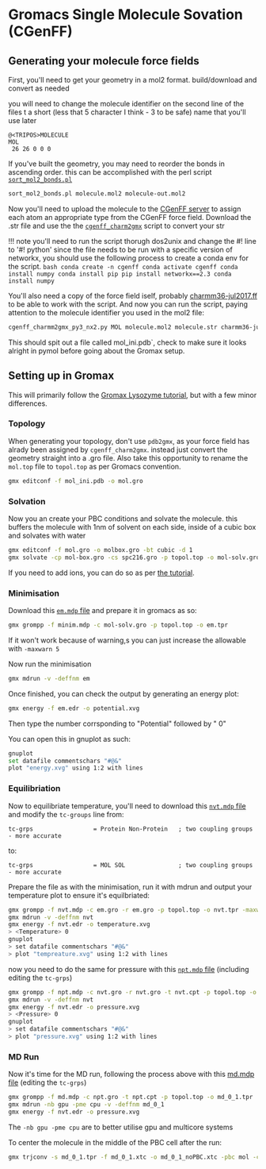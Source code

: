 # Gromacs Single Molecule Sovation (CGenFF)

## Generating your molecule force fields

First, you'll need to get your geometry in a mol2 format. build/download and convert as needed

you will need to change the molecule identifier on the second line of the files t a short (less that 5 character I think - 3 to be safe) name that you'll use later

```
@<TRIPOS>MOLECULE
MOL
 26 26 0 0 0
```

If you've built the geometry, you may need to reorder the bonds in ascending order. this can be accomplished with the perl script [`sort_mol2_bonds.pl`](http://www.mdtutorials.com/gmx/complex/Files/sort_mol2_bonds.pl)

```bash
sort_mol2_bonds.pl molecule.mol2 molecule-out.mol2
```

Now you'll need to upload the molecule to the [CGenFF server](https://www.paramchem.org/initguess/) to assign each atom an appropriate type from the CGenFF force field. Download the .str file and use the the [`cgenff_charm2gmx`](http://mackerell.umaryland.edu/charmm_ff.shtml#gromacs) script to convert your str 

!!! note
	you'll need to run the script thorugh dos2unix and change the #! line to '#! python'
	since the file needs to be run with a specific version of networkx, you should use the following process to create a conda env for the script.
	```bash
	conda create -n cgenff
	conda activate cgenff
	conda install numpy
	conda install pip
	pip install networkx==2.3
	conda install numpy
	```

You'll also need a copy of the force field iself, probably [charmm36-jul2017.ff](http://mackerell.umaryland.edu/charmm_ff.shtml#gromacs) to be able to work with the script. And now you can run the script, paying attention to the molecule identifier you used in the mol2 file:

```bash
cgenff_charmm2gmx_py3_nx2.py MOL molecule.mol2 molecule.str charmm36-jul2017.ff
```

This should spit out a file called mol_ini.pdb`, check to make sure it looks alright in pymol before going about the Gromax setup.

## Setting up in Gromax

This will primarily follow the [Gromax Lysozyme tutorial](http://www.mdtutorials.com/gmx/lysozyme/), but with a few minor differences.

### Topology

When generating your topology, don't use `pdb2gmx`, as your force field has alrady been assigned by `cgenff_charm2gmx`. instead just convert the geometry straight into a .gro file. Also take this opportunity to rename the `mol.top` file to `topol.top` as per Gromacs convention.

```bash
gmx editconf -f mol_ini.pdb -o mol.gro
```

### Solvation

Now you an create your PBC conditions and solvate the molecule. this buffers the molecule with 1nm of solvent on each side, inside of a cubic box and solvates with water

```bash
gmx editconf -f mol.gro -o molbox.gro -bt cubic -d 1
gmx solvate -cp mol-box.gro -cs spc216.gro -p topol.top -o mol-solv.gro
```

If you need to add ions, you can do so as per [the tutorial](http://www.mdtutorials.com/gmx/lysozyme/04_ions.html).

### Minimisation

Download this [`em.mdp` file](http://www.mdtutorials.com/gmx/lysozyme/Files/minim.mdp) and prepare it in gromacs as so:

```bash
gmx grompp -f minim.mdp -c mol-solv.gro -p topol.top -o em.tpr
```

If it won't work because of warning,s you can just increase the allowable with `-maxwarn 5`

Now run the  minimisation

```bash
gmx mdrun -v -deffnm em
```

Once finished, you can check the output by generating an energy plot:

```bash
gmx energy -f em.edr -o potential.xvg
```

Then type the number corrsponding to "Potential" followed by " 0"

You can open this in gnuplot as such:

```bash
gnuplot
set datafile commentschars "#@&"
plot "energy.xvg" using 1:2 with lines
```



### Equilibriation

Now to equilibriate temperature, you'll need to download this [`nvt.mdp` file](http://www.mdtutorials.com/gmx/lysozyme/Files/nvt.mdp) and modify the `tc-groups` line from:

```
tc-grps                 = Protein Non-Protein   ; two coupling groups - more accurate
```

to:

``` 
tc-grps                 = MOL SOL               ; two coupling groups - more accurate
```

Prepare the file as with the minimisation, run it with mdrun and output your temperature plot to ensure it's equilbriated:

```bash
gmx grompp -f nvt.mdp -c em.gro -r em.gro -p topol.top -o nvt.tpr -maxwarn 4
gmx mdrun -v -deffnm nvt
gmx energy -f nvt.edr -o temperature.xvg
> <Temperature> 0
gnuplot
> set datafile commentschars "#@&"
> plot "tempreature.xvg" using 1:2 with lines
```

now you need to do the same for pressure with this [`npt.mdp` file](http://www.mdtutorials.com/gmx/lysozyme/Files/npt.mdp) (including editing the `tc-grps`)

```bash
gmx grompp -f npt.mdp -c nvt.gro -r nvt.gro -t nvt.cpt -p topol.top -o npt.tpr -maxwarn 4
gmx mdrun -v -deffnm nvt
gmx energy -f nvt.edr -o pressure.xvg
> <Pressure> 0
gnuplot
> set datafile commentschars "#@&"
> plot "pressure.xvg" using 1:2 with lines
```

### MD Run

Now it's time for the MD run, following the process above with this [md.mdp file](http://www.mdtutorials.com/gmx/lysozyme/Files/md.mdp) (editing the `tc-grps`)

```bash
gmx grompp -f md.mdp -c npt.gro -t npt.cpt -p topol.top -o md_0_1.tpr
gmx mdrun -nb gpu -pme cpu -v -deffnm md_0_1
gmx energy -f nvt.edr -o pressure.xvg
```

The `-nb gpu -pme cpu` are to better utilise gpu and multicore systems

To center the molecule in the middle of the PBC cell after the run:

```bash
gmx trjconv -s md_0_1.tpr -f md_0_1.xtc -o md_0_1_noPBC.xtc -pbc mol -center
```

